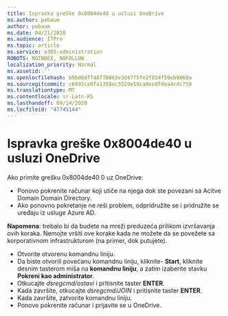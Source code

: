 ```yaml
---
title: Ispravka greške 0x8004de40 u usluzi OneDrive
ms.author: pebaum
author: pebaum
ms.date: 04/21/2020
ms.audience: ITPro
ms.topic: article
ms.service: o365-administration
ROBOTS: NOINDEX, NOFOLLOW
localization_priority: Normal
ms.assetid: ''
ms.openlocfilehash: b9bd6dff48f78063e3d47f5fe2f834f59eb9868a
ms.sourcegitcommit: c6692ce0fa1358ec3529e59ca0ecdfdea4cdc759
ms.translationtype: MT
ms.contentlocale: sr-Latn-RS
ms.lasthandoff: 09/14/2020
ms.locfileid: "47745144"
---
```

# <a name="fix-0x8004de40-error-in-onedrive"></a>Ispravka greške 0x8004de40 u usluzi OneDrive

Ako primite grešku 0x8004de40 0 uz OneDrive:

- Ponovo pokrenite računar koji utiče na njega dok ste povezani sa Acitve Domain Domain Directory.
- Ako ponovno pokretanje ne reši problem, odpridružite se i pridružite se uređaju iz usluge Azure AD. 

**Napomena**: trebalo bi da budete na mreži preduzeća prilikom izvršavanja ovih koraka. Nemojte vršiti ove korake kada ne možete da se povežete sa korporativnom infrastrukturom (na primer, dok putujete). 

- Otvorite otvorenu komandnu liniju. 
- Da biste otvorili povećanu komandnu liniju, kliknite- **Start**, kliknite desnim tasterom miša na **komandnu liniju**, a zatim izaberite stavku **Pokreni kao administrator**.
- Otkucajte *dsregcmd/ostavi* i pritisnite taster **ENTER**.
- Kada završite, otkucajte *dsregcmd/JOIN* i pritisnite taster **ENTER**.
- Kada završite, zatvorite komandnu liniju.
- Ponovo pokrenite računar i prijavite se u OneDrive.